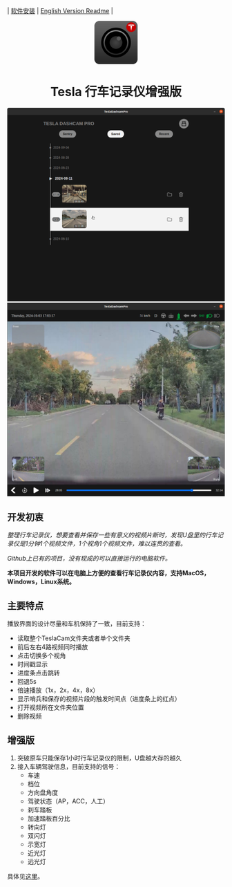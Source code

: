 | [软件安装](./install.md) | [English Version Readme](./README_EN.md) |

<div align="center">
    <img src="docs/icon_src/tesla_dashcam_icon_128x128.png" alt="app icon" width="100">
    <h1>Tesla 行车记录仪增强版</h1>
</div>


![视频列表](./docs/images/clips_list.png)
![播放器](./docs/images/player_linux.jpeg)


## 开发初衷

_整理行车记录仪，想要查看并保存一些有意义的视频片断时，发现U盘里的行车记录仪是1分钟1个视频文件，1个视角1个视频文件，难以连贯的查看。_

_Github上已有的项目，没有现成的可以直接运行的电脑软件。_

**本项目开发的软件可以在电脑上方便的查看行车记录仪内容，支持MacOS，Windows，Linux系统。**


## 主要特点

播放界面的设计尽量和车机保持了一致，目前支持：

* 读取整个TeslaCam文件夹或者单个文件夹
* 前后左右4路视频同时播放
* 点击切换多个视角
* 时间戳显示
* 进度条点击跳转
* 回退5s
* 倍速播放（1x，2x，4x，8x）
* 显示哨兵和保存的视频片段的触发时间点（进度条上的红点）
* 打开视频所在文件夹位置
* 删除视频


## 增强版

1. 突破原车只能保存1小时行车记录仪的限制，U盘越大存的越久
2. 接入车辆驾驶信息，目前支持的信号：
    - 车速
    - 档位
    - 方向盘角度
    - 驾驶状态（AP，ACC，人工）
    - 刹车踏板
    - 加速踏板百分比
    - 转向灯
    - 双闪灯
    - 示宽灯
    - 近光灯
    - 远光灯

具体见[这里](./pro/README.md)。
